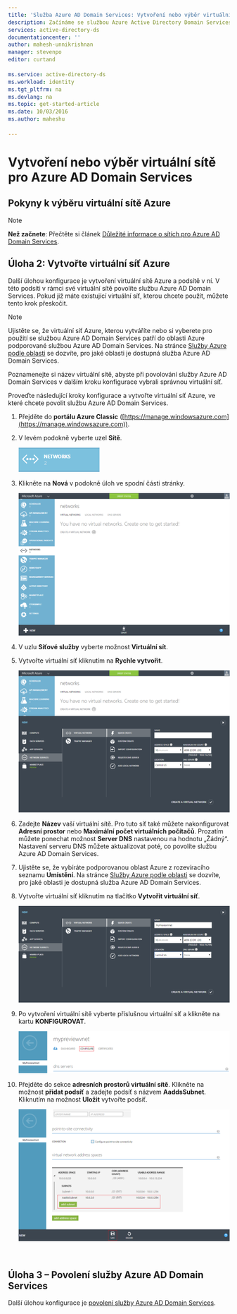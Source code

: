 ```yaml
---
title: 'Služba Azure AD Domain Services: Vytvoření nebo výběr virtuální sítě | Microsoft Docs'
description: Začínáme se službou Azure Active Directory Domain Services
services: active-directory-ds
documentationcenter: ''
author: mahesh-unnikrishnan
manager: stevenpo
editor: curtand

ms.service: active-directory-ds
ms.workload: identity
ms.tgt_pltfrm: na
ms.devlang: na
ms.topic: get-started-article
ms.date: 10/03/2016
ms.author: maheshu

---
```

# Vytvoření nebo výběr virtuální sítě pro Azure AD Domain Services
## Pokyny k výběru virtuální sítě Azure
> [!NOTE]
> **Než začnete**: Přečtěte si článek [Důležité informace o sítích pro Azure AD Domain Services](active-directory-ds-networking.md).
> 
> 

## Úloha 2: Vytvořte virtuální síť Azure
Další úlohou konfigurace je vytvoření virtuální sítě Azure a podsítě v ní. V této podsíti v rámci své virtuální sítě povolíte službu Azure AD Domain Services. Pokud již máte existující virtuální síť, kterou chcete použít, můžete tento krok přeskočit.

> [!NOTE]
> Ujistěte se, že virtuální síť Azure, kterou vytváříte nebo si vyberete pro použití se službou Azure AD Domain Services patří do oblasti Azure podporované službou Azure AD Domain Services. Na stránce [Služby Azure podle oblasti](https://azure.microsoft.com/regions/#services/) se dozvíte, pro jaké oblasti je dostupná služba Azure AD Domain Services.
> 
> 

Poznamenejte si název virtuální sítě, abyste při povolování služby Azure AD Domain Services v dalším kroku konfigurace vybrali správnou virtuální síť.

Proveďte následující kroky konfigurace a vytvořte virtuální síť Azure, ve které chcete povolit službu Azure AD Domain Services.

1. Přejděte do **portálu Azure Classic** ([https://manage.windowsazure.com](https://manage.windowsazure.com)).
2. V levém podokně vyberte uzel **Sítě**.
   
    ![Uzel sítí](./media/active-directory-domain-services-getting-started/networks-node.png)
3. Klikněte na **Nová** v podokně úloh ve spodní části stránky.
   
    ![Uzel virtuálních sítí](./media/active-directory-domain-services-getting-started/virtual-networks.png)
4. V uzlu **Síťové služby** vyberte možnost **Virtuální sít**.
5. Vytvořte virtuální síť kliknutím na **Rychle vytvořit**.
   
    ![Virtuální síť – rychle vytvořit](./media/active-directory-domain-services-getting-started/virtual-network-quickcreate.png)
6. Zadejte **Název** vaší virtuální sítě. Pro tuto síť také můžete nakonfigurovat **Adresní prostor** nebo **Maximální počet virtuálních počítačů**. Prozatím můžete ponechat možnost **Server DNS** nastavenou na hodnotu „Žádný“. Nastavení serveru DNS můžete aktualizovat poté, co povolíte službu Azure AD Domain Services.
7. Ujistěte se, že vybíráte podporovanou oblast Azure z rozevíracího seznamu **Umístění**. Na stránce [Služby Azure podle oblasti](https://azure.microsoft.com/regions/#services/) se dozvíte, pro jaké oblasti je dostupná služba Azure AD Domain Services.
8. Vytvořte virtuální síť kliknutím na tlačítko **Vytvořit virtuální síť**.
   
    ![Vytvoření virtuální sítě pro službu Azure AD Domain Services.](./media/active-directory-domain-services-getting-started/create-vnet.png)
9. Po vytvoření virtuální sítě vyberte příslušnou virtuální síť a klikněte na kartu **KONFIGUROVAT**.
   
    ![Vytvoření podsítě](./media/active-directory-domain-services-getting-started/create-vnet-properties.png)
10. Přejděte do sekce **adresních prostorů virtuální sítě**. Klikněte na možnost **přidat podsíť** a zadejte podsíť s názvem **AaddsSubnet**. Kliknutím na možnost **Uložit** vytvořte podsíť.
    
    ![Vytvoření podsítě pro službu Azure AD Domain Services](./media/active-directory-domain-services-getting-started/create-vnet-add-subnet.png)

<br>

## Úloha 3 – Povolení služby Azure AD Domain Services
Další úlohou konfigurace je [povolení služby Azure AD Domain Services](active-directory-ds-getting-started-enableaadds.md).

<!--HONumber=Oct16_HO1-->


